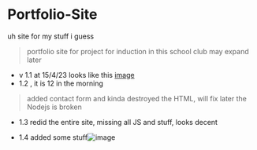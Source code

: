 # Portfolio-Site
uh site for my stuff i guess
>portfolio site for project for induction in this school club 
>may expand later
 - v 1.1 at 15/4/23 looks like this
[image](https://user-images.githubusercontent.com/112306670/232240963-babbbc03-1fa6-4ae8-a784-aaf2f8416ac2.png)
 - 1.2 , it is 12 in the morning
 > added contact form and kinda destroyed the HTML, will fix later
 >the Nodejs is broken 
 - 1.3 redid the entire site, missing all JS and stuff, looks decent

 - 1.4 added some stuff![image](https://user-images.githubusercontent.com/112306670/232748052-46019092-cc0c-4423-9538-6c459036e5b5.png)

